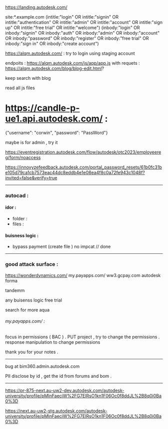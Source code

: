 https://landing.autodesk.com/

site:*.example.com (intitle:"login" OR intitle:"signin" OR intitle:"authentication" OR intitle:"admin" OR intitle:"account" OR intitle:"sign up" OR intitle:"free trial" OR intitle:"welcome") (inbody:"login" OR inbody:"signin" OR inbody:"auth" OR inbody:"admin" OR inbody:"account" OR inbody:"password" OR inbody:"register" OR inbody:"free trial" OR inbody:"sign in" OR inbody:"create account")

https://alqm.autodesk.com/ : try to login using staging account

endpoits : https://alqm.autodesk.com/js/app/app.js
with requets : https://alqm.autodesk.com/blog/blog-edit.html?

keep search with blog

read all js files

# https://candle-p-ue1.api.autodesk.com/ : 

{"username": "corwin", "password": "PassWord"}

maybe is for admin , try it


https://eventregistration.autodesk.com/flow/autodesk/otc2023/employeereg/form/noaccess

https://innovyzefeedback.autodesk.com/portal_password_resets/61b0fc31be105d79ca1cb7573eac44dc8eddb4e1e08ea4f8c0a72fe943c1048f?invited=false&verify=true


---


### autocad : 

#### idor : 

- folder : 
- files : 

#### buisness logic  :
- bypass payment (create file ) no impcat  // done


----



### good attack surface : 
https://wonderdynamics.com/
my.payapps.com/
ww3.gcpay.com
autodesk forma 

tandemm

any buisenss logic free trial

search for more aqua

###### my.payapps.com/ :

focus in permissions ( BAC ) . 
PUT project , try to change the permissions .
response manipulation to change permissions

thank you for your notes .

---

bug at bim360.admin.autodesk.com

PII disclose by id , get the id from forums and bom .


---------------




https://pr-875-next.au-uw2-dev.autodesk.com/autodesk-university/profile/pMInFaeciW%2FG7ElRsO1kn1F06Oc0f8ddJL%2B8q0i0Ba0%3D

https://next.au-uw2-stg.autodesk.com/autodesk-university/profile/pMInFaeciW%2FG7ElRsO1kn1F06Oc0f8ddJL%2B8q0i0Ba0%3D